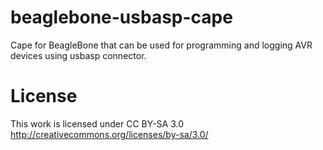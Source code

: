 # beaglebone-usbasp-cape

Cape for BeagleBone that can be used for programming and logging AVR devices using usbasp connector.

# License
This work is licensed under CC BY-SA 3.0 http://creativecommons.org/licenses/by-sa/3.0/
